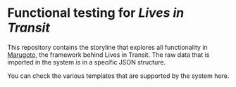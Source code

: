 # Functional testing for *Lives in Transit*

This repository contains the storyline that explores all functionality in [Marugoto](https://github.com/uzh/marugoto), the framework behind Lives in Transit. The raw data that is imported in the system is in a specific JSON structure.

You can check the various templates that are supported by the system here.
